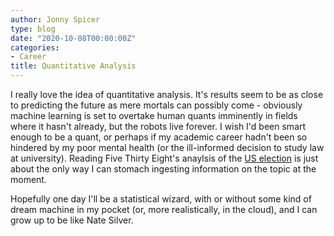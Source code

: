 ```yaml
---
author: Jonny Spicer
type: blog
date: "2020-10-08T00:00:00Z"
categories:
- Career
title: Quantitative Analysis
---
```

I really love the idea of quantitative analysis. It's results seem to be as close to predicting the future as mere mortals can possibly come - obviously machine learning is set to
overtake human quants imminently in fields where it hasn't already, but the robots live forever. I wish I'd been smart enough to be a quant, or perhaps if my academic career hadn't
been so hindered by my poor mental health (or the ill-informed decision to study law at university). Reading Five Thirty Eight's anaylsis of the [US election](https://fivethirtyeight.com/politics/) is just about the only way I can stomach ingesting information on the topic at the moment.

Hopefully one day I'll be a statistical wizard, with or without some kind of dream machine in my pocket (or, more realistically, in the cloud), and I can grow up to be like Nate Silver.
